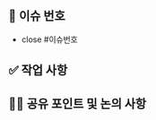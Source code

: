 <!-- PR 제목은 커밋 메세지 컨벤션 형식으로 작성해주세요 ex) feat: 메인페이지 UI 구현, fix: 로딩관련 예외처리 구현 -->

## 🧩 이슈 번호 <!-- 자동으로 닫을 이슈 번호를 작성해주세요 ex) #11 -->
- close #이슈번호


## ✅ 작업 사항


## 👩‍💻 공유 포인트 및 논의 사항
